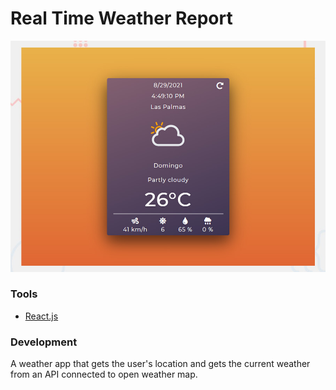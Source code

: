# Real Time Weather Report

![Design preview for the weather app.](./src/Components/imagenes/preview.jpg)

### Tools

- [React.js](https://reactjs.org/)

### Development

A weather app that gets the user's location and gets the current weather from an API connected to open weather map.

